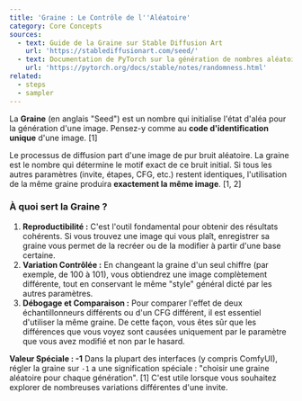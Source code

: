 ```yaml
---
title: 'Graine : Le Contrôle de l''Aléatoire'
category: Core Concepts
sources:
  - text: Guide de la Graine sur Stable Diffusion Art
    url: 'https://stablediffusionart.com/seed/'
  - text: Documentation de PyTorch sur la génération de nombres aléatoires
    url: 'https://pytorch.org/docs/stable/notes/randomness.html'
related:
  - steps
  - sampler
---
```


La **Graine** (en anglais "Seed") est un nombre qui initialise l'état d'aléa pour la génération d'une image. Pensez-y comme au **code d'identification unique** d'une image. [1]

Le processus de diffusion part d'une image de pur bruit aléatoire. La graine est le nombre qui détermine le motif exact de ce bruit initial. Si tous les autres paramètres (invite, étapes, CFG, etc.) restent identiques, l'utilisation de la même graine produira **exactement la même image**. [1, 2]

### À quoi sert la Graine ?

1.  **Reproductibilité :** C'est l'outil fondamental pour obtenir des résultats cohérents. Si vous trouvez une image qui vous plaît, enregistrer sa graine vous permet de la recréer ou de la modifier à partir d'une base certaine.
2.  **Variation Contrôlée :** En changeant la graine d'un seul chiffre (par exemple, de 100 à 101), vous obtiendrez une image complètement différente, tout en conservant le même "style" général dicté par les autres paramètres.
3.  **Débogage et Comparaison :** Pour comparer l'effet de deux échantillonneurs différents ou d'un CFG différent, il est essentiel d'utiliser la même graine. De cette façon, vous êtes sûr que les différences que vous voyez sont causées uniquement par le paramètre que vous avez modifié et non par le hasard.

**Valeur Spéciale : -1**
Dans la plupart des interfaces (y compris ComfyUI), régler la graine sur `-1` a une signification spéciale : "choisir une graine aléatoire pour chaque génération". [1] C'est utile lorsque vous souhaitez explorer de nombreuses variations différentes d'une invite.
